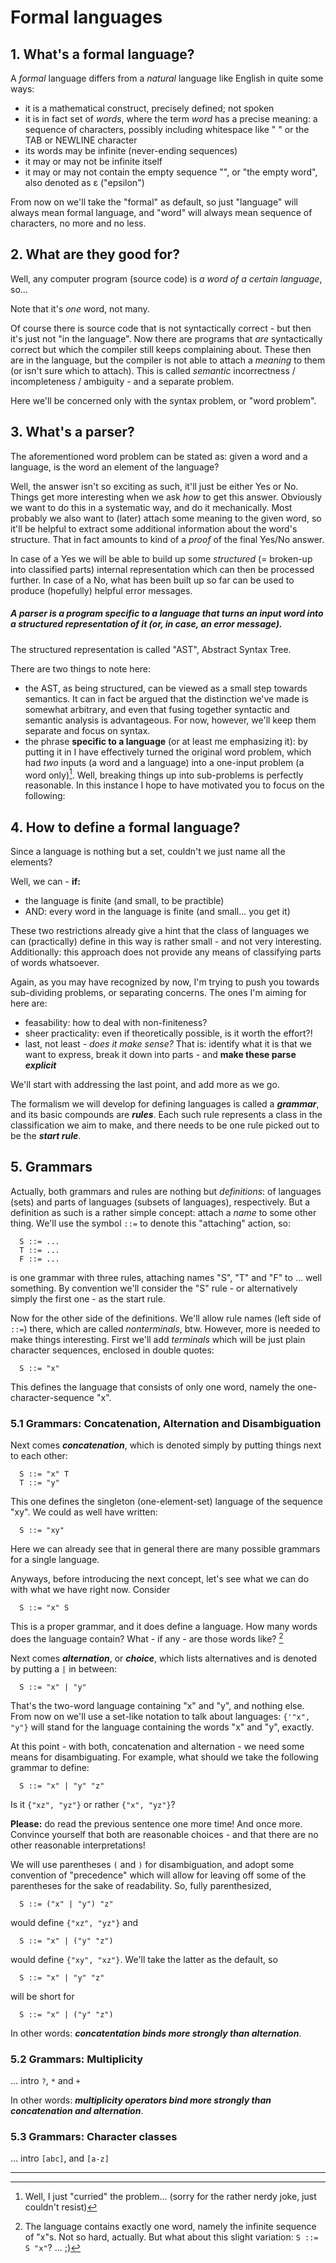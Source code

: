 # Formal languages

## 1. What's a formal language?

A *formal* language differs from a *natural* language like English in quite some ways:
+ it is a mathematical construct, precisely defined; not spoken
+ it is in fact set of *words*, where the term *word* has a precise meaning: a sequence of characters,
  possibly including whitespace like " " or the TAB or NEWLINE character
+ its words may be infinite (never-ending sequences)
+ it may or may not be infinite itself
+ it may or may not contain the empty sequence "", or "the empty word", also denoted as ε ("epsilon")

From now on we'll take the "formal" as default, so just "language" will always mean formal language,
and "word" will always mean sequence of characters, no more and no less.

## 2. What are they good for?
Well, any computer program (source code) is *a word of a certain language*, so...

Note that it's *one* word, not many.

Of course there is source code that is not syntactically correct - but then it's just not "in the language".
Now there are programs that *are* syntactically correct but which the compiler still keeps complaining about.
These then are in the language, but the compiler is not able to attach a *meaning* to them (or isn't sure which to attach).
This is called *semantic* incorrectness / incompleteness / ambiguity - and a separate problem.

Here we'll be concerned only with the syntax problem, or "word problem".

## 3. What's a parser?
The aforementioned word problem can be stated as: given a word and a language, is the word an element of the language?

Well, the answer isn't so exciting as such, it'll just be either Yes or No.
Things get more interesting when we ask *how* to get this answer. Obviously we want to do this in a systematic way,
and do it mechanically. Most probably we also want to (later) attach some meaning to the given word, so it'll be
helpful to extract some additional information about the word's structure.
That in fact amounts to kind of a *proof* of the final Yes/No answer.

In case of a Yes we will be able to build up some *structured* (= broken-up into classified parts) 
internal representation which can then be processed further.
In case of a No, what has been built up so far can be used to produce (hopefully) helpful error messages.

##### A **parser** is a program *specific to a language* that turns an input word into a structured representation of it (or, in case, an error message).
The structured representation is called "AST", Abstract Syntax Tree.

There are two things to note here:
+ the AST, as being structured, can be viewed as a small step towards semantics.
  It can in fact be argued that the distinction we've made is somewhat arbitrary, and even that fusing together
  syntactic and semantic analysis is advantageous. For now, however, we'll keep them separate and focus on syntax.
+ the phrase **specific to a language** (or at least me emphasizing it): by putting it in I have effectively turned
  the original word problem, which had *two* inputs (a word and a language) into a one-input problem (a word only)[^1].
  Well, breaking things up into sub-problems is perfectly reasonable. In this instance I hope to have motivated you to focus
  on the following:
  
## 4. How to define a formal language?
Since a language is nothing but a set, couldn't we just name all the elements?

Well, we can - **if:**
+ the language is finite (and small, to be practible)
+ AND: every word in the language is finite (and small... you get it)

These two restrictions already give a hint that the class of languages we can (practically) define in this way
is rather small - and not very interesting.
Additionally: this approach does not provide any means of classifying parts of words whatsoever.

Again, as you may have recognized by now, I'm trying to push you towards sub-dividing problems, or separating concerns.
The ones I'm aiming for here are:
+ feasability: how to deal with non-finiteness?
+ sheer practicality: even if theoretically possible, is it worth the effort?!
+ last, not least - *does it make sense?*
  That is: identify what it is that we want to express, break it down into parts - and **make these parse *explicit***

We'll start with addressing the last point, and add more as we go.

The formalism we will develop for defining languages is called a ***grammar***,
and its basic compounds are ***rules***. 
Each such rule represents a class in the classification we aim to make,
and there needs to be one rule picked out to be the ***start rule***.

## 5. Grammars
Actually, both grammars and rules are nothing but *definitions*: 
of languages (sets) and parts of languages (subsets of languages), respectively.
But a definition as such is a rather simple concept: attach a *name* to some other thing.
We'll use the symbol `::=` to denote this "attaching" action, so:
```
  S ::= ...
  T ::= ...
  F ::= ...
```
is one grammar with three rules, attaching names "S", "T" and "F" to ... well something.
By convention we'll consider the "S" rule - or alternatively simply the first one - as the start rule.

Now for the other side of the definitions. We'll allow rule names (left side of `::=`) there, which
are called *nonterminals*, btw.
However, more is needed to make things interesting. First we'll add *terminals* which will be just plain
character sequences, enclosed in double quotes:
```
  S ::= "x"
```
This defines the language that consists of only one word, namely the one-character-sequence "x".


### 5.1 Grammars: Concatenation, Alternation and Disambiguation

Next comes ***concatenation***, which is denoted simply by putting things next to each other:
```
  S ::= "x" T
  T ::= "y"
```
This one defines the singleton (one-element-set) language of the sequence "xy". We could as well have written:
```
  S ::= "xy"
```
Here we can already see that in general there are many possible grammars for a single language.

Anyways, before introducing the next concept, let's see what we can do with what we have right now.
Consider
```
  S ::= "x" S
```
This is a proper grammar, and it does define a language. How many words does the language contain? What - if any - are those words like? [^2]

Next comes ***alternation***, or ***choice***, which lists alternatives and is denoted by putting a `|` in between:
```
  S ::= "x" | "y"
```
That's the two-word language containing "x" and "y", and nothing else.
From now on we'll use a set-like notation to talk about languages: `{'"x", "y"}` will stand for the language
containing the words "x" and "y", exactly.

At this point - with both, concatenation and alternation - we need some means for disambiguating.
For example, what should we take the following grammar to define:
```
  S ::= "x" | "y" "z"
```
Is it `{"xz", "yz"}` or rather `{"x", "yz"}`?

**Please:** do read the previous sentence one more time! And once more. Convince yourself that both are reasonable choices - and that there are no other reasonable interpretations!

We will use parentheses `(` and `)` for disambiguation, and adopt some convention of "precedence" which will allow
for leaving off some of the parentheses for the sake of readability.
So, fully parenthesized,
```
  S ::= ("x" | "y") "z"
```
would define `{"xz", "yz"}` and
```
  S ::= "x" | ("y" "z")
```
would define `{"xy", "xz"}`. We'll take the latter as the default, so
```
  S ::= "x" | "y" "z"
```
will be short for
```
  S ::= "x" | ("y" "z")
```
In other words: ***concatentation binds more strongly than alternation***.


### 5.2 Grammars: Multiplicity

... intro `?`, `*` and `+`

In other words: ***multiplicity operators bind more strongly than concatenation and alternation***.


### 5.3 Grammars: Character classes

... intro `[abc]`, and `[a-z]`


---
[^1]: Well, I just "curried" the problem... (sorry for the rather nerdy joke, just couldn't resist)

[^2]: The language contains exactly one word, namely the infinite sequence of "x"s. Not so hard, actually. But what about this slight variation: `S ::= S "x"`? ... ;)

